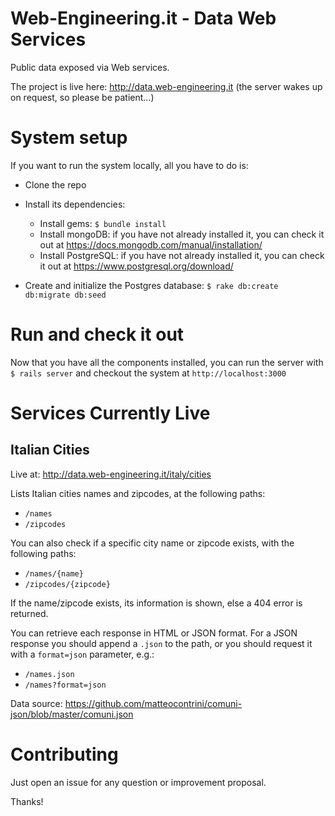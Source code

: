 # Web-Engineering.it - Data Web Services

Public data exposed via Web services.

The project is live here: http://data.web-engineering.it (the server wakes up on request, so please be patient...)

# System setup

If you want to run the system locally, all you have to do is:

* Clone the repo
* Install its dependencies:
  * Install gems: `$ bundle install`
  * Install mongoDB: if you have not already installed it, you can check it out at https://docs.mongodb.com/manual/installation/
  * Install PostgreSQL: if you have not already installed it, you can check it out at https://www.postgresql.org/download/

* Create and initialize the Postgres database:
  `$ rake db:create db:migrate db:seed`

# Run and check it out

Now that you have all the components installed, you can run the server with `$ rails server` and checkout the system at `http://localhost:3000`

# Services Currently Live

## Italian Cities

Live at: http://data.web-engineering.it/italy/cities

Lists Italian cities names and zipcodes, at the following paths: 
* `/names`
* `/zipcodes`

You can also check if a specific city name or zipcode exists, with the following paths: 
  * `/names/{name}`
  * `/zipcodes/{zipcode}` 

If the name/zipcode exists, its information is shown, else a 404 error is returned.

You can retrieve each response in HTML or JSON format. For a JSON response you should append a `.json` to the path, or you should request it with a `format=json` parameter, e.g.:
  * `/names.json`
  * `/names?format=json`

Data source: https://github.com/matteocontrini/comuni-json/blob/master/comuni.json

# Contributing

Just open an issue for any question or improvement proposal. 

Thanks!
